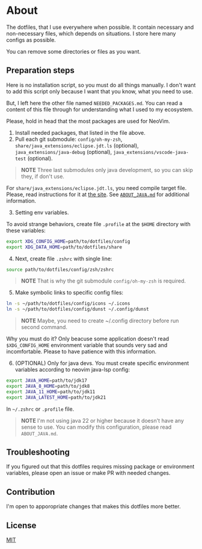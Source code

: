 # About

The dotfiles, that I use everywhere when possible. It contain necessary and non-necessary files, which depends on situations. I store here many configs as possible.

You can remove some directories or files as you want.

## Preparation steps

Here is no installation script, so you must do all things manually. I don't want to add this script only because I want that you know, what you need to use.

But, I left here the other file named `NEEDED_PACKAGES.md`. You can read a content of this file through for understanding what I used to my ecosystem.

Please, hold in head that the most packages are used for NeoVim.

1. Install needed packages, that listed in the file above.
2. Pull each git submodule: `config/oh-my-zsh`, `share/java_extensions/eclipse.jdt.ls` (optional), `java_extensions/java-debug` (optional), `java_extensions/vscode-java-test` (optional).

> __NOTE__
> Three last submodules only java development, so you can skip they, if don't use.

For `share/java_extensions/eclipse.jdt.ls`, you need compile target file. Please, read instructions for it at [the site](https://github.com/eclipse-jdtls/eclipse.jdt.ls). See [`ABOUT_JAVA.md`](./ABOUT_JAVA.md) for additional information.

3. Setting env variables.

To avoid strange behaviors, create file `.profile` at the `$HOME` directory with these variables:

```bash
export XDG_CONFIG_HOME=path/to/dotfiles/config
export XDG_DATA_HOME=path/to/dotfiles/share
```

4. Next, create file `.zshrc` with single line:

```bash
source path/to/dotfiles/config/zsh/zshrc
```

> __NOTE__
> That is why the git submodule `config/oh-my-zsh` is required.

5. Make symbolic links to specific config files:

```bash
ln -s ~/path/to/dotfiles/config/icons ~/.icons
ln -s ~/path/to/dotfiles/config/dunst ~/.config/dunst
```

> __NOTE__
> Maybe, you need to create ~/.config directory before run second command.

Why you must do it? Only beacuse some application doesn't read `$XDG_CONFIG_HOME` environment variable that sounds very sad and incomfortable. Please to have patience with this information.

6. (OPTIONAL) Only for java devs. You must create specific environment variables according to neovim java-lsp config:

```bash
export JAVA_HOME=path/to/jdk17
export JAVA_8_HOME=path/to/jdk8
export JAVA_11_HOME=path/to/jdk11
export JAVA_LATEST_HOME=path/to/jdk21
```

In `~/.zshrc` or `.profile` file.

> __NOTE__
> I'm not using java 22 or higher because it doesn't have any sense to use. 
> You can modify this configuration, please read `ABOUT_JAVA.md`.

## Troubleshooting

If you figured out that this dotfiles requires missing package or environment variables, please open an issue or make PR with needed changes.

## Contribution

I'm open to apporopriate changes that makes this dotfiles more better.

## License

[MIT](./LICENSE)
